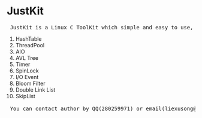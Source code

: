 JustKit
=======

<pre> JustKit is a Linux C ToolKit which simple and easy to use, includes: </pre>


1)  HashTable <br />
2)  ThreadPool <br />
3)  AIO <br />
4)  AVL Tree <br />
5)  Timer <br />
6)  SpinLock <br />
7)  I/O Event <br />
8)  Bloom Filter<br />
9)  Double Link List<br />
10) SkipList<br />


<pre> You can contact author by QQ(280259971) or email(liexusong@qq.com) or weibo(@列旭松V) </pre>

